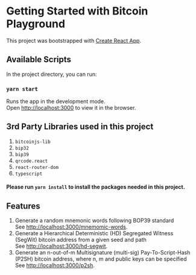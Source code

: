 # Getting Started with Bitcoin Playground

This project was bootstrapped with [Create React App](https://github.com/facebook/create-react-app).

## Available Scripts

In the project directory, you can run:

### `yarn start`

Runs the app in the development mode.\
Open [http://localhost:3000](http://localhost:3000) to view it in the browser.

## 3rd Party Libraries used in this project
1. `bitcoinjs-lib`
2. `bip32`
3. `bip39`
4. `qrcode.react`
5. `react-router-dom`
6. `typescript`
#### Please run `yarn install` to install the packages needed in this project.

## Features
1. Generate a random mnemonic words following BOP39 standard\
See [http://localhost:3000/mnemomic-words](http://localhost:3000/mnemomic-words).
2. Generate a Hierarchical Deterministic (HD) Segregated Witness (SegWit) bitcoin address from a given seed and path\
See [http://localhost:3000/hd-segwit](http://localhost:3000/hd-segwit).
3. Generate an n-out-of-m Multisignature (multi-sig) Pay-To-Script-Hash (P2SH) bitcoin address, where n, m and public keys can be specified\
See [http://localhost:3000/p2sh](http://localhost:3000/p2sh).
